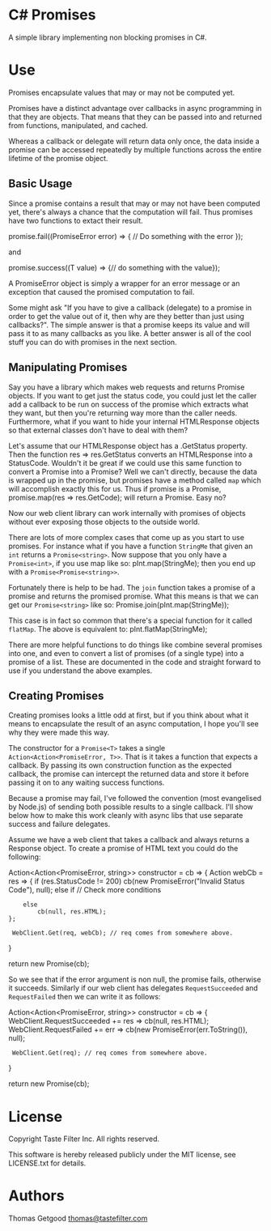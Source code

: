 C# Promises
===========

A simple library implementing non blocking promises in C#. 

Use 
=====

Promises encapsulate values that may or may not be computed yet. 

Promises have a distinct advantage over callbacks in async programming in that they are objects. That means that they can be passed into and returned from functions, manipulated, and cached.

Whereas a callback or delegate will return data only once, the data inside a promise can be accessed repeatedly by multiple functions across the entire lifetime of the promise object.

Basic Usage
-----

Since a promise contains a result that may or may not have been computed yet, there's always a chance that the computation will fail. Thus promises have two functions to extact their result.

 promise.fail((PromiseError error) => { // Do something with the error });

and

 promise.success((T value) => {// do something with the value});

A PromiseError object is simply a wrapper for an error message or an exception that caused the promised computation to fail. 

Some might ask "If you have to give a callback (delegate) to a promise in order to get the value out of it, then why are they better than just using callbacks?". The simple answer is that a promise keeps its value and will pass it to as many callbacks as you like. A better answer is all of the cool stuff you can do with promises in the next section.

Manipulating Promises
---------------------

Say you have a library which makes web requests and returns Promise<HTMLResponse> objects. If you want to get just the status code, you could just let the caller add a callback to be run on success of the promise which extracts what they want, but then you're returning way more than the caller needs. Furthermore, what if you want to hide your internal HTMLResponse objects so that external classes don't have to deal with them? 

Let's assume that our HTMLResponse object has a .GetStatus property. Then the function 
 res => res.GetStatus
converts an HTMLResponse into a StatusCode. Wouldn't it be great if we could use this same function to convert a Promise<HTMLResponse> into a Promise<StatusCode>? Well we can't directly, because the data is wrapped up in the promise, but promises have a method called `map` which will accomplish exactly this for us. Thus if promise is a Promise<HTMLResponse>,
 promise.map(res => res.GetCode);
will return a Promise<StatusCode>. Easy no?

Now our web client library can work internally with promises of objects without ever exposing those objects to the outside world. 

There are lots of more complex cases that come up as you start to use promises. For instance what if you have a function `StringMe` that given an `int` returns a `Promise<string>`. Now suppose that you only have a `Promise<int>`, if you use map like so:
 pInt.map(StringMe);
then you end up with a `Promise<Promise<string>>`.

Fortunately there is help to be had. The `join` function takes a promise of a promise and returns the promised promise. What this means is that we can get our `Promise<string>` like so:
 Promise.join(pInt.map(StringMe));

 This case is in fact so common that there's a special function for it called `flatMap`. The above is equivalent to:
  pInt.flatMap(StringMe);

There are more helpful functions to do things like combine several promises into one, and even to convert a list of promises (of a single type) into a promise of a list. These are documented in the code and straight forward to use if you understand the above examples. 

Creating Promises
-----------------

Creating promises looks a little odd at first, but if you think about what it means to encapsulate the result of an async computation, I hope you'll see why they were made this way. 

The constructor for a `Promise<T>` takes a single `Action<Action<PromiseError, T>>`. That is it takes a function that expects a callback. By passing its own construction function as the expected callback, the promise can intercept the returned data and store it before passing it on to any waiting success functions. 

Because a promise may fail, I've followed the convention (most evangelised by Node.js) of sending both possible results to a single callback. I'll show below how to make this work cleanly with async libs that use separate success and failure delegates. 

Assume we have a web client that takes a callback and always returns a Response object. To create a promise of HTML text you could do the following:

 Action<Action<PromiseError, string>> constructor = cb => 
 {
	Action<Response> webCb = res => 
	{
		if (res.StatusCode != 200)
			cb(new PromiseError("Invalid Status Code"), null);
		else if // Check more conditions

		else
			cb(null, res.HTML);
	};

	 WebClient.Get(req, webCb); // req comes from somewhere above.
 }

 return new Promise<string>(cb);

So we see that if the error argument is non null, the promise fails, otherwise it succeeds. Similarly if our web client has delegates `RequestSucceeded` and `RequestFailed` then we can write it as follows:

 Action<Action<PromiseError, string>> constructor = cb => 
 {
	WebClient.RequestSucceeded += res => cb(null, res.HTML);
	WebClient.RequestFailed += err => cb(new PromiseError(err.ToString()), null);

	 WebClient.Get(req); // req comes from somewhere above.
 }

 return new Promise<string>(cb);

License
=======

Copyright Taste Filter Inc. All rights reserved.

This software is hereby released publicly under the MIT license, see LICENSE.txt for details. 

Authors
=======

Thomas Getgood <thomas@tastefilter.com>
